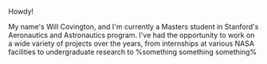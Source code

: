 Howdy!

My name's Will Covington, and I'm currently a Masters student in Stanford's Aeronautics and Astronautics program. I've had the opportunity to work on a wide variety of projects over the years, from internships at various NASA facilities to undergraduate research to %something something something%
